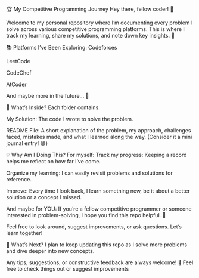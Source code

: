 🏆 My Competitive Programming Journey
Hey there, fellow coder! 👋

Welcome to my personal repository where I’m documenting every problem I solve across various competitive programming platforms. This is where I track my learning, share my solutions, and note down key insights. 🚀

📚 Platforms I’ve Been Exploring:
Codeforces

LeetCode

CodeChef

AtCoder

And maybe more in the future... 🌱

📁 What’s Inside?
Each folder contains:

My Solution: The code I wrote to solve the problem.

README File: A short explanation of the problem, my approach, challenges faced, mistakes made, and what I learned along the way. (Consider it a mini journal entry! 😄)

💡 Why Am I Doing This?
For myself:
Track my progress: Keeping a record helps me reflect on how far I’ve come.

Organize my learning: I can easily revisit problems and solutions for reference.

Improve: Every time I look back, I learn something new, be it about a better solution or a concept I missed.

And maybe for YOU:
If you’re a fellow competitive programmer or someone interested in problem-solving, I hope you find this repo helpful. 🤞

Feel free to look around, suggest improvements, or ask questions. Let’s learn together!

📝 What’s Next?
I plan to keep updating this repo as I solve more problems and dive deeper into new concepts.

Any tips, suggestions, or constructive feedback are always welcome! 💬
Feel free to check things out or suggest improvements
